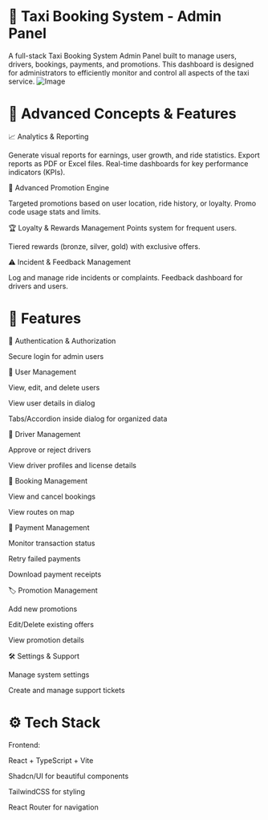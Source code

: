# 🚖 Taxi Booking System - Admin Panel
A full-stack Taxi Booking System Admin Panel built to manage users, drivers, bookings, payments, and promotions. This dashboard is designed for administrators to efficiently monitor and control all aspects of the taxi service.
![Image](https://github.com/user-attachments/assets/485c8ed1-c3a8-4c9d-a263-ae302b778c72)
# 🌟 Advanced Concepts & Features
 📈 Analytics & Reporting
 
Generate visual reports for earnings, user growth, and ride statistics.
Export reports as PDF or Excel files.
Real-time dashboards for key performance indicators (KPIs).


🎯 Advanced Promotion Engine

Targeted promotions based on user location, ride history, or loyalty.
Promo code usage stats and limits.

 🏆 Loyalty & Rewards Management
Points system for frequent users.

Tiered rewards (bronze, silver, gold) with exclusive offers.

 ⚠️ Incident & Feedback Management
 
Log and manage ride incidents or complaints.
Feedback dashboard for drivers and users.
# 📌 Features
🔐 Authentication & Authorization

Secure login for admin users

👤 User Management

View, edit, and delete users

View user details in dialog

Tabs/Accordion inside dialog for organized data

🚗 Driver Management

Approve or reject drivers

View driver profiles and license details

📅 Booking Management

View and cancel bookings

View routes on map

💸 Payment Management

Monitor transaction status

Retry failed payments

Download payment receipts

🏷️ Promotion Management

Add new promotions

Edit/Delete existing offers

View promotion details

🛠️ Settings & Support

Manage system settings

Create and manage support tickets

# ⚙️ Tech Stack
Frontend:

React + TypeScript + Vite

Shadcn/UI for beautiful components

TailwindCSS for styling

React Router for navigation
